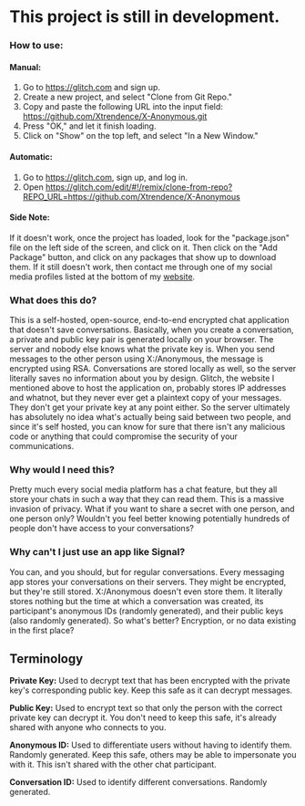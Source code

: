 # This project is still in development.

### How to use:

#### Manual:

1. Go to https://glitch.com and sign up.
2. Create a new project, and select "Clone from Git Repo."
3. Copy and paste the following URL into the input field: https://github.com/Xtrendence/X-Anonymous.git
4. Press "OK," and let it finish loading.
5. Click on "Show" on the top left, and select "In a New Window."

#### Automatic:

1. Go to https://glitch.com, sign up, and log in.
2. Open https://glitch.com/edit/#!/remix/clone-from-repo?REPO_URL=https://github.com/Xtrendence/X-Anonymous

#### Side Note:

If it doesn't work, once the project has loaded, look for the "package.json" file on the left side of the screen, and click on it. Then click on the "Add Package" button, and click on any packages that show up to download them. If it still doesn't work, then contact me through one of my social media profiles listed at the bottom of my [website](https://www.xtrendence.com).

### What does this do?

This is a self-hosted, open-source, end-to-end encrypted chat application that doesn't save conversations. Basically, when you create a conversation, a private and public key pair is generated locally on your browser. The server and nobody else knows what the private key is. When you send messages to the other person using X:/Anonymous, the message is encrypted using RSA. Conversations are stored locally as well, so the server literally saves no information about you by design. Glitch, the website I mentioned above to host the application on, probably stores IP addresses and whatnot, but they never ever get a plaintext copy of your messages. They don't get your private key at any point either. So the server ultimately has absolutely no idea what's actually being said between two people, and since it's self hosted, you can know for sure that there isn't any malicious code or anything that could compromise the security of your communications.

### Why would I need this?

Pretty much every social media platform has a chat feature, but they all store your chats in such a way that they can read them. This is a massive invasion of privacy. What if you want to share a secret with one person, and one person only? Wouldn't you feel better knowing potentially hundreds of people don't have access to your conversations?

### Why can't I just use an app like Signal?

You can, and you should, but for regular conversations. Every messaging app stores your conversations on their servers. They might be encrypted, but they're still stored. X:/Anonymous doesn't even store them. It literally stores nothing but the time at which a conversation was created, its participant's anonymous IDs (randomly generated), and their public keys (also randomly generated). So what's better? Encryption, or no data existing in the first place?

## Terminology

**Private Key:** Used to decrypt text that has been encrypted with the private key's corresponding public key. Keep this safe as it can decrypt messages.

**Public Key:** Used to encrypt text so that only the person with the correct private key can decrypt it. You don't need to keep this safe, it's already shared with anyone who connects to you.

**Anonymous ID:** Used to differentiate users without having to identify them. Randomly generated. Keep this safe, others may be able to impersonate you with it. This isn't shared with the other chat participant.

**Conversation ID:** Used to identify different conversations. Randomly generated.
